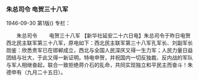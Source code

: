 ### 朱总司令  电贺三十八军

1946-09-30
第1版()
专栏：

　　朱总司令
　　电贺三十八军
    【新华社延安二十六日电】朱总司令于昨日电贺西北民主联军第三十八军，原电如下：西北民主联军第三十八军孔军长、刘副军长勋鉴：欣悉贵军已在邯郸成立，西北与全国人民深庆又得一生力军；人民力量日益团结与壮大，于此又得一新证明。特电申贺，并祝国内一切反独裁、反内战的军队与军人相继奋起，联合一致拒绝蒋介石的乱命，共同实现独立和平民主而奋斗！朱德申有（九月二十五日）。
